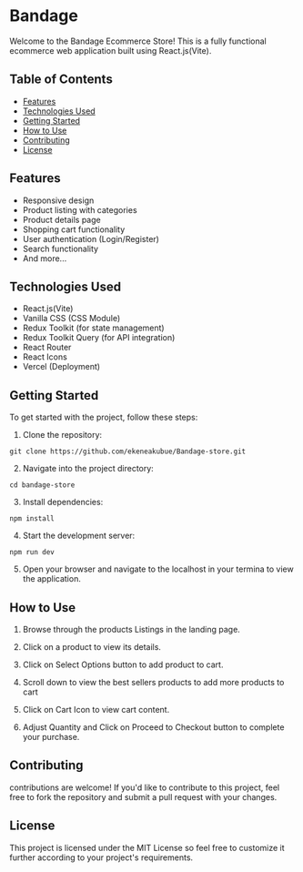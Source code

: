 # Bandage

Welcome to the Bandage Ecommerce Store! This is a fully functional ecommerce web application built using React.js(Vite).

## Table of Contents

- [Features](#features)
- [Technologies Used](#technologies-used)
- [Getting Started](#getting-started)
- [How to Use](#how-to-use)
- [Contributing](#contributing)
- [License](#license)

## Features

- Responsive design
- Product listing with categories
- Product details page
- Shopping cart functionality
- User authentication (Login/Register)
- Search functionality
- And more...

## Technologies Used

- React.js(Vite)
- Vanilla CSS (CSS Module)
- Redux Toolkit (for state management)
- Redux Toolkit Query (for API integration)
- React Router
- React Icons
- Vercel (Deployment)

## Getting Started

To get started with the project, follow these steps:

1. Clone the repository:

```
git clone https://github.com/ekeneakubue/Bandage-store.git 

```


2. Navigate into the project directory:

```
cd bandage-store

```

3. Install dependencies:

```
npm install

```

4. Start the development server:

```
npm run dev

```

5. Open your browser and navigate to the localhost in your termina to view the application.


## How to Use

1. Browse through the products Listings in the landing page.

2. Click on a product to view its details.

3. Click on Select Options button to add product to cart.

4. Scroll down to view the best sellers products to add more products to cart

5. Click on Cart Icon to view cart content.

6. Adjust Quantity and Click on Proceed to Checkout button to complete your purchase.


## Contributing 

contributions are welcome! If you'd like to contribute to this project, feel free to fork the repository and submit a pull request with your changes.

## License

This project is licensed under the MIT License so feel free to customize it further according to your project's requirements. 